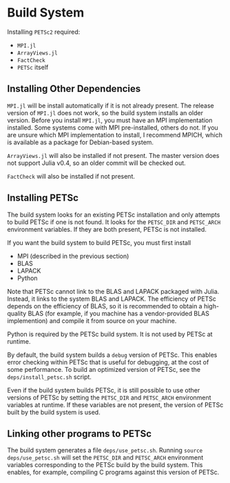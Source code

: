 # Build System

Installing `PETSc2` required:

 * `MPI.jl`
 * `ArrayViews.jl`
 * `FactCheck`
 * `PETSc` itself


## Installing Other Dependencies

`MPI.jl` will be install automatically if it is not already present.
The release version of `MPI.jl` does not work, so the build system installs
an older version. Before you install `MPI.jl`, you must have an MPI
implementation installed.  Some systems come with MPI pre-installed, others
do not.  If you are unsure which MPI implementation to install, I recommend
MPICH, which is available as a package for Debian-based system.

`ArrayViews.jl` will also be installed if not present.
The master version does not support Julia v0.4, so an older commit will be
checked out.

`FactCheck` will also be installed if not present.

## Installing PETSc

The build system looks for an existing PETSc installation and only attempts
to build PETSc if one is not found.  It looks for the `PETSC_DIR` and
`PETSC_ARCH` environment variables.  If they are both present, PETSc is
not installed.

If you want the build system to build PETSc, you must first install

 * MPI (described in the previous section)
 * BLAS
 * LAPACK
 * Python

Note that PETSc cannot link to the BLAS and LAPACK packaged with Julia.
Instead, it links to the system BLAS and LAPACK.
The efficiency of PETSc depends on the efficiency of BLAS, so it
is recommended to obtain a high-quality BLAS (for example, if you machine has
a vendor-provided BLAS implemention) and compile it from source
on your machine.

Python is required by the PETSc build system.  It is not used by PETSc at
runtime.

By default, the build system builds a `debug` version of PETSc.  This enables
error checking within PETSc that is useful for debugging, at the cost of
some performance.  To build an optimized version of PETSc, see the `deps/install_petsc.sh` script.

Even if the build system builds PETSc, it is still possible to use other
versions of PETSc by setting the `PETSC_DIR` and `PETSC_ARCH` environment
variables at runtime.  If these variables are not present, the version of
PETSc built by the build system is used.


## Linking other programs to PETSc

The build system generates a file `deps/use_petsc.sh`.  Running `source deps/use_petsc.sh` will set the `PETSC_DIR` and `PETSC_ARCH` environment variables
corresponding to the PETSc build by the build system.  This enables, for example, compiling C programs against this version of PETSc.
